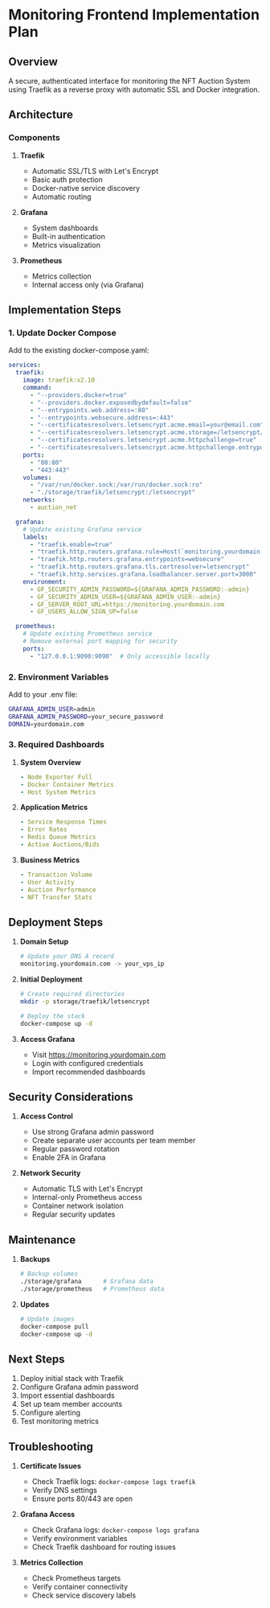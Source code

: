 # Monitoring Frontend Implementation Plan

## Overview
A secure, authenticated interface for monitoring the NFT Auction System using Traefik as a reverse proxy with automatic SSL and Docker integration.

## Architecture

### Components
1. **Traefik**
   - Automatic SSL/TLS with Let's Encrypt
   - Basic auth protection
   - Docker-native service discovery
   - Automatic routing

2. **Grafana**
   - System dashboards
   - Built-in authentication
   - Metrics visualization

3. **Prometheus**
   - Metrics collection
   - Internal access only (via Grafana)

## Implementation Steps

### 1. Update Docker Compose
Add to the existing docker-compose.yaml:

```yaml
services:
  traefik:
    image: traefik:v2.10
    command:
      - "--providers.docker=true"
      - "--providers.docker.exposedbydefault=false"
      - "--entrypoints.web.address=:80"
      - "--entrypoints.websecure.address=:443"
      - "--certificatesresolvers.letsencrypt.acme.email=your@email.com"
      - "--certificatesresolvers.letsencrypt.acme.storage=/letsencrypt/acme.json"
      - "--certificatesresolvers.letsencrypt.acme.httpchallenge=true"
      - "--certificatesresolvers.letsencrypt.acme.httpchallenge.entrypoint=web"
    ports:
      - "80:80"
      - "443:443"
    volumes:
      - "/var/run/docker.sock:/var/run/docker.sock:ro"
      - "./storage/traefik/letsencrypt:/letsencrypt"
    networks:
      - auction_net

  grafana:
    # Update existing Grafana service
    labels:
      - "traefik.enable=true"
      - "traefik.http.routers.grafana.rule=Host(`monitoring.yourdomain.com`)"
      - "traefik.http.routers.grafana.entrypoints=websecure"
      - "traefik.http.routers.grafana.tls.certresolver=letsencrypt"
      - "traefik.http.services.grafana.loadbalancer.server.port=3000"
    environment:
      - GF_SECURITY_ADMIN_PASSWORD=${GRAFANA_ADMIN_PASSWORD:-admin}
      - GF_SECURITY_ADMIN_USER=${GRAFANA_ADMIN_USER:-admin}
      - GF_SERVER_ROOT_URL=https://monitoring.yourdomain.com
      - GF_USERS_ALLOW_SIGN_UP=false

  prometheus:
    # Update existing Prometheus service
    # Remove external port mapping for security
    ports:
      - "127.0.0.1:9090:9090"  # Only accessible locally
```

### 2. Environment Variables
Add to your .env file:

```bash
GRAFANA_ADMIN_USER=admin
GRAFANA_ADMIN_PASSWORD=your_secure_password
DOMAIN=yourdomain.com
```

### 3. Required Dashboards

1. **System Overview**
   ```yaml
   - Node Exporter Full
   - Docker Container Metrics
   - Host System Metrics
   ```

2. **Application Metrics**
   ```yaml
   - Service Response Times
   - Error Rates
   - Redis Queue Metrics
   - Active Auctions/Bids
   ```

3. **Business Metrics**
   ```yaml
   - Transaction Volume
   - User Activity
   - Auction Performance
   - NFT Transfer Stats
   ```

## Deployment Steps

1. **Domain Setup**
   ```bash
   # Update your DNS A record
   monitoring.yourdomain.com -> your_vps_ip
   ```

2. **Initial Deployment**
   ```bash
   # Create required directories
   mkdir -p storage/traefik/letsencrypt

   # Deploy the stack
   docker-compose up -d
   ```

3. **Access Grafana**
   - Visit https://monitoring.yourdomain.com
   - Login with configured credentials
   - Import recommended dashboards

## Security Considerations

1. **Access Control**
   - Use strong Grafana admin password
   - Create separate user accounts per team member
   - Regular password rotation
   - Enable 2FA in Grafana

2. **Network Security**
   - Automatic TLS with Let's Encrypt
   - Internal-only Prometheus access
   - Container network isolation
   - Regular security updates

## Maintenance

1. **Backups**
   ```bash
   # Backup volumes
   ./storage/grafana      # Grafana data
   ./storage/prometheus   # Prometheus data
   ```

2. **Updates**
   ```bash
   # Update images
   docker-compose pull
   docker-compose up -d
   ```

## Next Steps

1. Deploy initial stack with Traefik
2. Configure Grafana admin password
3. Import essential dashboards
4. Set up team member accounts
5. Configure alerting
6. Test monitoring metrics

## Troubleshooting

1. **Certificate Issues**
   - Check Traefik logs: `docker-compose logs traefik`
   - Verify DNS settings
   - Ensure ports 80/443 are open

2. **Grafana Access**
   - Check Grafana logs: `docker-compose logs grafana`
   - Verify environment variables
   - Check Traefik dashboard for routing issues

3. **Metrics Collection**
   - Check Prometheus targets
   - Verify container connectivity
   - Check service discovery labels 